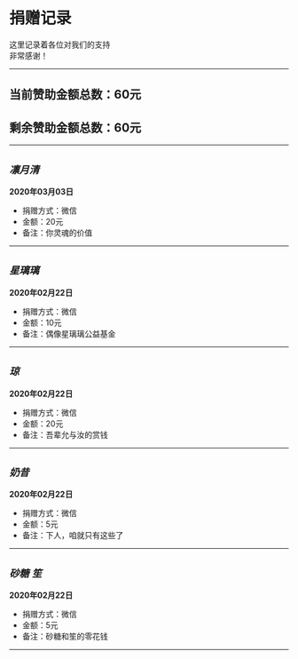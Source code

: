 # 捐赠记录

这里记录着各位对我们的支持  
非常感谢！

* * *

## 当前赞助金额总数：60元
## 剩余赞助金额总数：60元

* * *

## *`凛月清`*

**2020年03月03日**
* 捐赠方式：微信
* 金额：20元
* 备注：你灵魂的价值

* * *

## *`星璃璃`*

**2020年02月22日**
* 捐赠方式：微信
* 金额：10元
* 备注：偶像星璃璃公益基金

* * *

## *`琼`*

**2020年02月22日**
* 捐赠方式：微信
* 金额：20元
* 备注：吾辈允与汝的赏钱

* * *

## *`奶昔`*

**2020年02月22日**
* 捐赠方式：微信
* 金额：5元
* 备注：下人，咱就只有这些了

* * *

## *`砂糖`* *`笙`*

**2020年02月22日**
* 捐赠方式：微信
* 金额：5元
* 备注：砂糖和笙的零花钱

* * *
